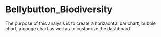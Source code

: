 # Bellybutton_Biodiversity
The purpose of this analysis is to create a horizaontal bar chart, bubble chart, a gauge chart as well as to customize the dashboard. 
